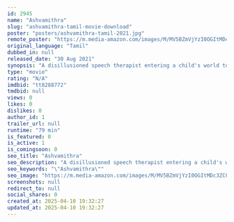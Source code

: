 ```yaml
---
id: 2945
name: "Ashvamithra"
slug: "ashvamithra-tamil-movie-download"
poster: "posters/ashvamithra-tamil-2021.jpg"
remote_poster: "https://m.media-amazon.com/images/M/MV5BZmVjYzI0OGItMDc3ZC00NWIyLTkxM2ItNmEzOTJhM2Q5ZjI4XkEyXkFqcGdeQXVyNTM0MDc1ODE@._V1_SX300.jpg"
original_language: "Tamil"
dubbed_in: null
released_date: "30 Aug 2021"
synopsis: "A disillusioned speech therapist entering a child's world to heal her, also finds himself healing in an unpredictable turn of events."
type: "movie"
rating: "N/A"
imdbid: "tt8288772"
tmdbid: null
views: 0
likes: 0
dislikes: 0
author_id: 1
trailer_url: null
runtime: "79 min"
is_featured: 0
is_active: 1
is_comingsoon: 0
seo_title: "Ashvamithra"
seo_description: "A disillusioned speech therapist entering a child's world to heal her, also finds himself healing in an unpredictable turn of events."
seo_keywords: "\"Ashvamithra\""
seo_image: "https://m.media-amazon.com/images/M/MV5BZmVjYzI0OGItMDc3ZC00NWIyLTkxM2ItNmEzOTJhM2Q5ZjI4XkEyXkFqcGdeQXVyNTM0MDc1ODE@._V1_SX300.jpg"
screenshots: null
redirect_to: null
social_shares: 0
created_at: 2025-04-10 19:32:27
updated_at: 2025-04-10 19:32:27
---
```


